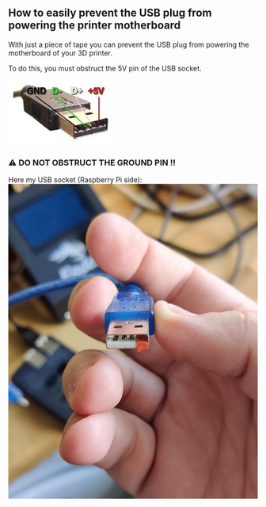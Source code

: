## How to easily prevent the USB plug from powering the printer motherboard

With just a piece of tape you can prevent the USB plug from powering the motherboard of your 3D printer.

To do this, you must obstruct the 5V pin of the USB socket. 

![usb_sheme](images_usb_avoid_power/usb_sheme.webp)

### ⚠️ DO NOT OBSTRUCT THE GROUND PIN !!

Here my USB socket (Raspberry Pi side):
![pouet](images_usb_avoid_power/usb_power.jpg)
